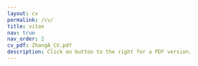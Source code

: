 ```yaml
---
layout: cv
permalink: /cv/
title: vitae
nav: true
nav_order: 2
cv_pdf: ZhangA_CV.pdf
description: Click on button to the right for a PDF version.
---
```

